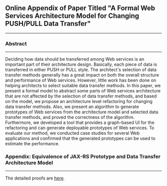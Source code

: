 ## Online Appendix of Paper Titled "A Formal Web Services Architecture Model for Changing PUSH/PULL Data Transfer"
---

### Abstract
---
Deciding how data should be transferred among Web services is an important part of their architecture design. 
Basically, each piece of data is transferred in either PUSH or PULL style.
The architect's selection of data transfer methods generally has a great impact on both the overall structure and performance of Web services.
However, little work has been done on helping architects to select suitable data transfer methods. 
In this paper, we present a formal model to abstract some parts of Web services architecture that are not affected by the selection of data transfer methods, and based on the model, we propose an architecture level refactoring for changing data transfer methods.
Also, we present an algorithm to generate prototypes of Web services from the architecture model and selected data transfer methods, and proved the correctness of the algorithm. 
Furthermore, we developed a tool that provides a graph-based UI for the refactoring and can generate deployable prototypes of Web services. 
To evaluate our method, we conducted case studies for several Web applications and confirmed that the generated prototypes can be used to estimate the performance.

### Appendix: Equivalence of JAX-RS Prototype and Data Transfer Architecture Model
---
The detailed proofs are [here](FACS2023_online_appendix.pdf).
